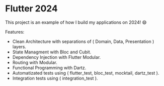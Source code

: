 # Flutter 2024

This project is an example of how I build my applications on 2024! 😄

Features:

- Clean Architecture with separations of ( Domain, Data, Presentation ) layers.
- State Managment with Bloc and Cubit.
- Dependency Injection with Flutter Modular.
- Routing with Modular.
- Functional Programming with Dartz.
- Automatizated tests using ( flutter_test, bloc_test, mocktail, dartz_test ).
- Integration tests using ( integration_test ).
